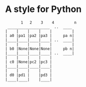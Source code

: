 # A style for Python

           1   2    3    4         n
	 ___________________  ..  ____
	|    |    |    |    |         |
	| a0 |pa1 |pa2 |pa3 |     pa n|
	|____|____|____|____| ..  ____|
	|    |    |    |    |         |
	| b0 |None|None|None|     pb n|
	|____|____|____|____| ..  ____|
	|    |    |    |    |
	| c0 |None|pc2 |pc3 |
	|____|____|____|____|
	|    |    |    |    |
	| d0 |pd1 |    |pd3 |
	|____|____|    |____|
